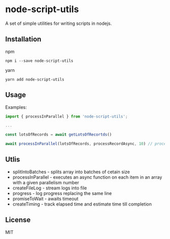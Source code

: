 # node-script-utils

A set of simple utilities for writing scripts in nodejs.

## Installation

npm

```
npm i --save node-script-utils
```

yarn

```
yarn add node-script-utils
```

## Usage

Examples:

```js
import { processInParallel } from 'node-script-utils';

...

const lotsOfRecords = await getLotsOfRecortds()

await processInParallel(lotsOfRecords, processRecordAsync, 10) // process all records 10 records at a time

```

## Utlis

- splitIntoBatches - splits array into batches of cetain size
- processInParallel - executes an async function on each item in an array with a given parallelism number
- createFileLog - stream logs into file
- progress - log progress replacing the same line
- promiseToWait - awaits timeout
- createTiming - track elapsed time and estimate time till completion

## License

MIT
